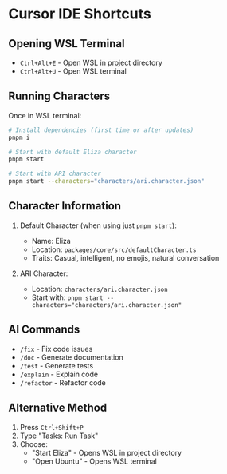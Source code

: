 # Cursor IDE Shortcuts

## Opening WSL Terminal
- `Ctrl+Alt+E` - Open WSL in project directory
- `Ctrl+Alt+U` - Open WSL terminal

## Running Characters
Once in WSL terminal:
```bash
# Install dependencies (first time or after updates)
pnpm i

# Start with default Eliza character
pnpm start

# Start with ARI character
pnpm start --characters="characters/ari.character.json"
```

## Character Information
1. Default Character (when using just `pnpm start`):
   - Name: Eliza
   - Location: `packages/core/src/defaultCharacter.ts`
   - Traits: Casual, intelligent, no emojis, natural conversation

2. ARI Character:
   - Location: `characters/ari.character.json`
   - Start with: `pnpm start --characters="characters/ari.character.json"`

## AI Commands
- `/fix` - Fix code issues
- `/doc` - Generate documentation
- `/test` - Generate tests
- `/explain` - Explain code
- `/refactor` - Refactor code

## Alternative Method
1. Press `Ctrl+Shift+P`
2. Type "Tasks: Run Task"
3. Choose:
   - "Start Eliza" - Opens WSL in project directory
   - "Open Ubuntu" - Opens WSL terminal